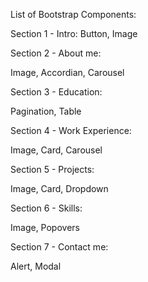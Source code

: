 List of Bootstrap Components:

Section 1 - Intro:
  Button,
  Image
  
Section 2 - About me:

  Image,
  Accordian,
  Carousel
  
Section 3 - Education:

  Pagination,
  Table
  
Section 4 - Work Experience:

  Image,
  Card,
  Carousel
  
Section 5 - Projects:

  Image,
  Card,
  Dropdown
  
Section 6 - Skills:

  Image,
  Popovers
  
Section 7 - Contact me:

  Alert,
  Modal
